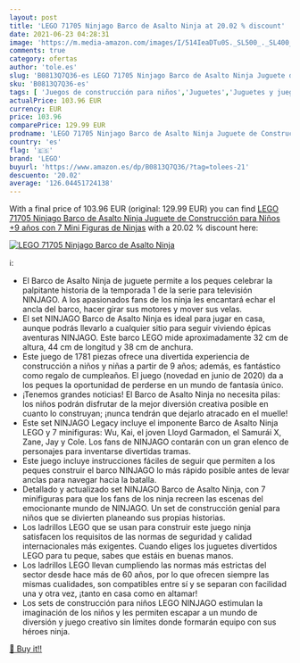 ```yaml
---
layout: post
title: 'LEGO 71705 Ninjago Barco de Asalto Ninja at 20.02 % discount'
date: 2021-06-23 04:28:31
image: 'https://m.media-amazon.com/images/I/514IeaDTu0S._SL500_._SL400_.jpg'
comments: true
category: ofertas
author: 'tole.es'
slug: 'B0813Q7Q36-es LEGO 71705 Ninjago Barco de Asalto Ninja Juguete de...'
sku: 'B0813Q7Q36-es'
tags: [ 'Juegos de construcción para niños','Juguetes','Juguetes y juegos','Sets de construcción','lego', ]
actualPrice: 103.96 EUR
currency: EUR
price: 103.96
comparePrice: 129.99 EUR
prodname: 'LEGO 71705 Ninjago Barco de Asalto Ninja Juguete de Construcción para Niños +9 años con 7 Mini Figuras de Ninjas'
country: 'es'
flag: '🇪🇸'
brand: 'LEGO'
buyurl: 'https://www.amazon.es/dp/B0813Q7Q36/?tag=tolees-21'
descuento: '20.02'
average: '126.04451724138'
---
```


With a final price of 103.96 EUR (original: 129.99 EUR) you can find [LEGO 71705 Ninjago Barco de Asalto Ninja Juguete de Construcción para Niños +9 años con 7 Mini Figuras de Ninjas](https://www.amazon.es/dp/B0813Q7Q36/?tag=tolees-21) with a  20.02 % discount here:

[![LEGO 71705 Ninjago Barco de Asalto Ninja](https://m.media-amazon.com/images/I/514IeaDTu0S._SL500_._SL400_.jpg)](https://www.amazon.es/dp/B0813Q7Q36/?tag=tolees-21)

ℹ️:

- El Barco de Asalto Ninja de juguete permite a los peques celebrar la palpitante historia de la temporada 1 de la serie para televisión NINJAGO. A los apasionados fans de los ninja les encantará echar el ancla del barco, hacer girar sus motores y mover sus velas.
- El set NINJAGO Barco de Asalto Ninja es ideal para jugar en casa, aunque podrás llevarlo a cualquier sitio para seguir viviendo épicas aventuras NINJAGO. Este barco LEGO mide aproximadamente 32 cm de altura, 44 cm de longitud y 38 cm de anchura.
- Este juego de 1781 piezas ofrece una divertida experiencia de construcción a niños y niñas a partir de 9 años; además, es fantástico como regalo de cumpleaños. El juego (novedad en junio de 2020) da a los peques la oportunidad de perderse en un mundo de fantasía único.
- ¡Tenemos grandes noticias! El Barco de Asalto Ninja no necesita pilas: los niños podrán disfrutar de la mejor diversión creativa posible en cuanto lo construyan; ¡nunca tendrán que dejarlo atracado en el muelle!
- Este set NINJAGO Legacy incluye el imponente Barco de Asalto Ninja LEGO y 7 minifiguras: Wu, Kai, el joven Lloyd Garmadon, el Samurái X, Zane, Jay y Cole. Los fans de NINJAGO contarán con un gran elenco de personajes para inventarse divertidas tramas.
- Este juego incluye instrucciones fáciles de seguir que permiten a los peques construir el barco NINJAGO lo más rápido posible antes de levar anclas para navegar hacia la batalla.
- Detallado y actualizado set NINJAGO Barco de Asalto Ninja, con 7 minifiguras para que los fans de los ninja recreen las escenas del emocionante mundo de NINJAGO. Un set de construcción genial para niños que se divierten planeando sus propias historias.
- Los ladrillos LEGO que se usan para construir este juego ninja satisfacen los requisitos de las normas de seguridad y calidad internacionales más exigentes. Cuando eliges los juguetes divertidos LEGO para tu peque, sabes que estáis en buenas manos.
- Los ladrillos LEGO llevan cumpliendo las normas más estrictas del sector desde hace más de 60 años, por lo que ofrecen siempre las mismas cualidades, son compatibles entre sí y se separan con facilidad una y otra vez, ¡tanto en casa como en altamar!
- Los sets de construcción para niños LEGO NINJAGO estimulan la imaginación de los niños y les permiten escapar a un mundo de diversión y juego creativo sin límites donde formarán equipo con sus héroes ninja.

[🛒 Buy it!!](https://www.amazon.es/dp/B0813Q7Q36/?tag=tolees-21)
